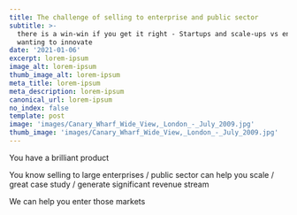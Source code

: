 ```yaml
---
title: The challenge of selling to enterprise and public sector
subtitle: >-
  there is a win-win if you get it right - Startups and scale-ups vs enterprises
  wanting to innovate
date: '2021-01-06'
excerpt: lorem-ipsum
image_alt: lorem-ipsum
thumb_image_alt: lorem-ipsum
meta_title: lorem-ipsum
meta_description: lorem-ipsum
canonical_url: lorem-ipsum
no_index: false
template: post
image: 'images/Canary_Wharf_Wide_View,_London_-_July_2009.jpg'
thumb_image: 'images/Canary_Wharf_Wide_View,_London_-_July_2009.jpg'
---
```

You have a brilliant product 

You know selling to large enterprises / public sector can help you scale / great case study / generate significant revenue stream

We can help you enter those markets